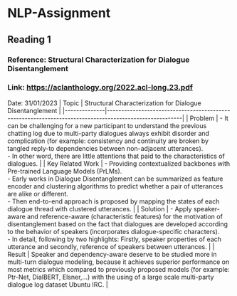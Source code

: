 # NLP-Assignment

## Reading 1
### Reference: Structural Characterization for Dialogue Disentanglement
### Link: https://aclanthology.org/2022.acl-long.23.pdf
Date: 31/01/2023
| Topic        | Structural Characterization for Dialogue Disentanglement |
|--------------|--------------------------------------------------------------------------------------------------------|
| Problem   | - It can be challenging for a new participant to understand the previous chatting log due to multi-party dialogues always exhibit disorder and complication (for example: consistency and continuity are broken by tangled reply-to dependencies between non-adjacent utterances). <br /> - In other word, there are little attentions that paid to the characteristics of dialogues. |
| Key Related Work | - Providing contextualized backbones with Pre-trained Language Models (PrLMs). <br /> - Early works in Dialogue Disentanglement can be summarized as feature encoder and clustering algorithms to predict whether a pair of utterances are alike or different. <br /> - Then end-to-end approach is proposed by mapping the states of each dialogue thread with clustered utterances. |
| Solution     | - Apply speaker-aware and reference-aware (characteristic features) for the motivation of disentanglement based on the fact that dialogues are developed according to the behavior of speakers (incorporates dialogue-specific characters). <br /> - In detail, following by two highlights: Firstly, speaker properties of each utterance and secondly, reference of speakers between utterances. |
| Result       | Speaker and dependency-aware deserve to be studied more in multi-turn dialogue modeling, because it achieves superior performance on most metrics which compared to previously proposed models (for example: Ptr-Net, DialBERT, Elsner,...) with the using of a large scale multi-party dialogue log dataset Ubuntu IRC. |
